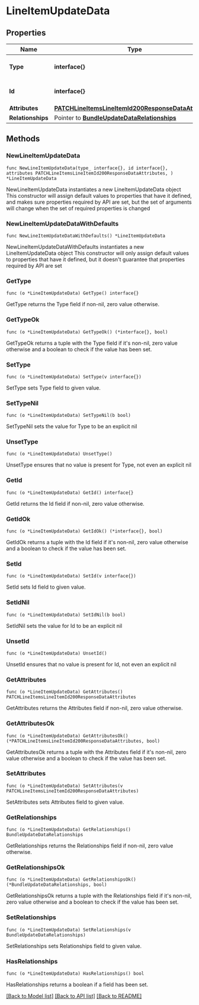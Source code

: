 # LineItemUpdateData

## Properties

Name | Type | Description | Notes
------------ | ------------- | ------------- | -------------
**Type** | **interface{}** | The resource&#39;s type | 
**Id** | **interface{}** | The resource&#39;s id | 
**Attributes** | [**PATCHLineItemsLineItemId200ResponseDataAttributes**](PATCHLineItemsLineItemId200ResponseDataAttributes.md) |  | 
**Relationships** | Pointer to [**BundleUpdateDataRelationships**](BundleUpdateDataRelationships.md) |  | [optional] 

## Methods

### NewLineItemUpdateData

`func NewLineItemUpdateData(type_ interface{}, id interface{}, attributes PATCHLineItemsLineItemId200ResponseDataAttributes, ) *LineItemUpdateData`

NewLineItemUpdateData instantiates a new LineItemUpdateData object
This constructor will assign default values to properties that have it defined,
and makes sure properties required by API are set, but the set of arguments
will change when the set of required properties is changed

### NewLineItemUpdateDataWithDefaults

`func NewLineItemUpdateDataWithDefaults() *LineItemUpdateData`

NewLineItemUpdateDataWithDefaults instantiates a new LineItemUpdateData object
This constructor will only assign default values to properties that have it defined,
but it doesn't guarantee that properties required by API are set

### GetType

`func (o *LineItemUpdateData) GetType() interface{}`

GetType returns the Type field if non-nil, zero value otherwise.

### GetTypeOk

`func (o *LineItemUpdateData) GetTypeOk() (*interface{}, bool)`

GetTypeOk returns a tuple with the Type field if it's non-nil, zero value otherwise
and a boolean to check if the value has been set.

### SetType

`func (o *LineItemUpdateData) SetType(v interface{})`

SetType sets Type field to given value.


### SetTypeNil

`func (o *LineItemUpdateData) SetTypeNil(b bool)`

 SetTypeNil sets the value for Type to be an explicit nil

### UnsetType
`func (o *LineItemUpdateData) UnsetType()`

UnsetType ensures that no value is present for Type, not even an explicit nil
### GetId

`func (o *LineItemUpdateData) GetId() interface{}`

GetId returns the Id field if non-nil, zero value otherwise.

### GetIdOk

`func (o *LineItemUpdateData) GetIdOk() (*interface{}, bool)`

GetIdOk returns a tuple with the Id field if it's non-nil, zero value otherwise
and a boolean to check if the value has been set.

### SetId

`func (o *LineItemUpdateData) SetId(v interface{})`

SetId sets Id field to given value.


### SetIdNil

`func (o *LineItemUpdateData) SetIdNil(b bool)`

 SetIdNil sets the value for Id to be an explicit nil

### UnsetId
`func (o *LineItemUpdateData) UnsetId()`

UnsetId ensures that no value is present for Id, not even an explicit nil
### GetAttributes

`func (o *LineItemUpdateData) GetAttributes() PATCHLineItemsLineItemId200ResponseDataAttributes`

GetAttributes returns the Attributes field if non-nil, zero value otherwise.

### GetAttributesOk

`func (o *LineItemUpdateData) GetAttributesOk() (*PATCHLineItemsLineItemId200ResponseDataAttributes, bool)`

GetAttributesOk returns a tuple with the Attributes field if it's non-nil, zero value otherwise
and a boolean to check if the value has been set.

### SetAttributes

`func (o *LineItemUpdateData) SetAttributes(v PATCHLineItemsLineItemId200ResponseDataAttributes)`

SetAttributes sets Attributes field to given value.


### GetRelationships

`func (o *LineItemUpdateData) GetRelationships() BundleUpdateDataRelationships`

GetRelationships returns the Relationships field if non-nil, zero value otherwise.

### GetRelationshipsOk

`func (o *LineItemUpdateData) GetRelationshipsOk() (*BundleUpdateDataRelationships, bool)`

GetRelationshipsOk returns a tuple with the Relationships field if it's non-nil, zero value otherwise
and a boolean to check if the value has been set.

### SetRelationships

`func (o *LineItemUpdateData) SetRelationships(v BundleUpdateDataRelationships)`

SetRelationships sets Relationships field to given value.

### HasRelationships

`func (o *LineItemUpdateData) HasRelationships() bool`

HasRelationships returns a boolean if a field has been set.


[[Back to Model list]](../README.md#documentation-for-models) [[Back to API list]](../README.md#documentation-for-api-endpoints) [[Back to README]](../README.md)


